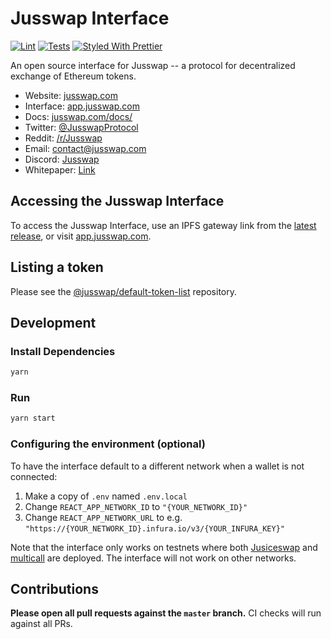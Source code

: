 # Jusswap Interface

[![Lint](https://github.com/Jusswap/jusswap-interface/workflows/Lint/badge.svg)](https://github.com/Jusswap/jusswap-interface/actions?query=workflow%3ALint)
[![Tests](https://github.com/Jusswap/jusswap-interface/workflows/Tests/badge.svg)](https://github.com/Jusswap/jusswap-interface/actions?query=workflow%3ATests)
[![Styled With Prettier](https://img.shields.io/badge/code_style-prettier-ff69b4.svg)](https://prettier.io/)

An open source interface for Jusswap -- a protocol for decentralized exchange of Ethereum tokens.

- Website: [jusswap.com](https://juiceswap.finance)
- Interface: [app.jusswap.com](https://app.juiceswap.finance)
- Docs: [jusswap.com/docs/](https://juiceswap.finance/docs/)
- Twitter: [@JusswapProtocol](https://twitter.com/juiceswap-Protocol)
- Reddit: [/r/Jusswap](https://www.reddit.com/r/juiceswap.finance)
- Email: [contact@jusswap.com](mailto:contact@juiceswap.finance)
- Discord: [Jusswap](https://discord.gg/Y7TF6QA)
- Whitepaper: [Link](https://hackmd.io/C-DvwDSfSxuh-Gd4WKE_ig)

## Accessing the Jusswap Interface

To access the Jusswap Interface, use an IPFS gateway link from the
[latest release](https://github.com/Jusswap/jusswap-interface/releases/latest), 
or visit [app.jusswap.com](https://app.juiceswap.finance).

## Listing a token

Please see the
[@jusswap/default-token-list](https://github.com/juiceswap.finance/default-token-list) 
repository.

## Development

### Install Dependencies

```bash
yarn
```

### Run

```bash
yarn start
```

### Configuring the environment (optional)

To have the interface default to a different network when a wallet is not connected:

1. Make a copy of `.env` named `.env.local`
2. Change `REACT_APP_NETWORK_ID` to `"{YOUR_NETWORK_ID}"`
3. Change `REACT_APP_NETWORK_URL` to e.g. `"https://{YOUR_NETWORK_ID}.infura.io/v3/{YOUR_INFURA_KEY}"` 

Note that the interface only works on testnets where both 
[Jusiceswap](https://juiceswap.finance/docs/smart-contracts/factory/) and 
[multicall](https://github.com/makerdao/multicall) are deployed.
The interface will not work on other networks.

## Contributions

**Please open all pull requests against the `master` branch.** 
CI checks will run against all PRs.
